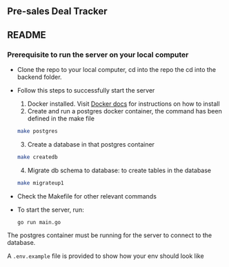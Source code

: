 <!-- TODO: there are some warnings about the Markdown syntax violations. -->
<!-- Consider installing a Markdown linter. -->
## Pre-sales Deal Tracker
## README

### Prerequisite to run the server on your local computer
- Clone the repo to your local computer, cd into the repo the cd into the backend folder.
- Follow this steps to successfully start the server
    1. Docker installed. Visit [Docker docs](https://docs.docker.com/engine/install/)  for instructions on how to install
    2. Create and run a postgres docker container, the command has been defined in the make file
    ```bash
    make postgres
    ```
    3. Create a database in that postgres container
    ```bash
    make createdb
    ```
    4. Migrate db schema to database: to create tables in the database
    <!-- FIXME: this is not working. "migrate" might not be installed on the machine.-->
    <!-- Mention it and link a webpage to download it. -->
    ```bash
    make migrateup1
    ```

- Check the Makefile for other relevant commands

- To start the server, run:

    ```
    go run main.go
    ```

The postgres container must be running for the server to connect to the database.

A `.env.example` file is provided to show how your env should look like